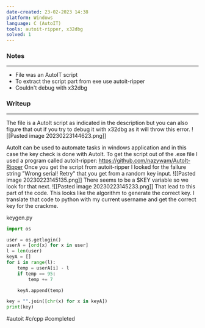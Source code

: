 ```yaml
---
date-created: 23-02-2023 14:38
platform: Windows
language: C (AutoIT)
tools: autoit-ripper, x32dbg
solved: 1
---
```


### Notes
----
- File was an AutoIT script
- To extract the script part from exe use autoit-ripper
- Couldn't debug with x32dbg

### Writeup
----
The file is a AutoIt script as indicated in the description but you can also figure that out if you try to debug it with x32dbg as it will throw this error.
![[Pasted image 20230223144623.png]]

AutoIt can be used to automate tasks in windows application and in this case the key check is done with AutoIt.
To get the script out of the .exe file I used a program called autoit-ripper: https://github.com/nazywam/AutoIt-Ripper
Once you get the script from autoit-ripper I looked for the failure string "Wrong serial! Retry" that you get from a random key input.
![[Pasted image 20230223145135.png]]
There seems to be a $KEY variable so we look for that next.
![[Pasted image 20230223145233.png]]
That lead to this part of the code. This looks like the algorithm to generate the correct key. I translate that code to python with my current username and get the correct key for the crackme.

keygen.py
```python
import os

user = os.getlogin()
userA = [ord(x) for x in user]
l = len(user)
keyA = []
for i in range(l):
    temp = userA[i] - l
    if temp == 95:
        temp += 7

    keyA.append(temp)

key = "".join([chr(x) for x in keyA])
print(key)
```

#autoit #c/cpp #completed 

